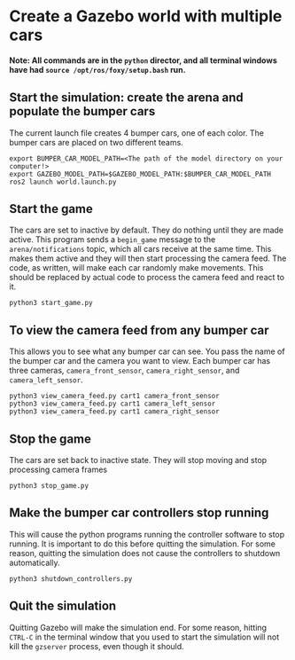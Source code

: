 # Create a Gazebo world with multiple cars

#### Note: All commands are in the `python` director, and all terminal windows have had `source /opt/ros/foxy/setup.bash` run.

## Start the simulation: create the arena and populate the bumper cars
The current launch file creates 4 bumper cars, one of each color.  The bumper cars are placed on two different teams.
```
export BUMPER_CAR_MODEL_PATH=<The path of the model directory on your computer!>
export GAZEBO_MODEL_PATH=$GAZEBO_MODEL_PATH:$BUMPER_CAR_MODEL_PATH
ros2 launch world.launch.py
```
## Start the game
The cars are set to inactive by default.  They do nothing until they are made active.  This program sends a ```begin_game``` message to the ```arena/notifications``` topic, which all cars receive at the same time.  This makes them active and they will then start processing the camera feed.  The code, as written, will make each car randomly make movements.  This should be replaced by actual code to process the camera feed and react to it.
```
python3 start_game.py
```
## To view the camera feed from any bumper car
This allows you to see what any bumper car can see.  You pass the name of the bumper car and the camera you want to view.  Each bumper car has three cameras, `camera_front_sensor`, `camera_right_sensor`, and `camera_left_sensor`.
```
python3 view_camera_feed.py cart1 camera_front_sensor
python3 view_camera_feed.py cart1 camera_left_sensor
python3 view_camera_feed.py cart1 camera_right_sensor
```
## Stop the game
The cars are set back to inactive state.  They will stop moving and stop processing camera frames
```
python3 stop_game.py
```
## Make the bumper car controllers stop running
This will cause the python programs running the controller software to stop running.  It is important to do this before quitting the simulation.  For some reason, quitting the simulation does not cause the controllers to shutdown automatically.
```
python3 shutdown_controllers.py
```
## Quit the simulation
Quitting Gazebo will make the simulation end.  For some reason, hitting ```CTRL-C``` in the terminal window that you used to start the simulation will not kill the ```gzserver``` process, even though it should.